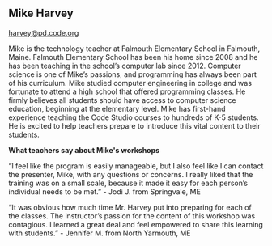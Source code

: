 ## Mike Harvey

[harvey@pd.code.org](mailto:harvey@pd.code.org)

Mike is the technology teacher at Falmouth Elementary School in Falmouth, Maine. Falmouth Elementary School has been his home since 2008 and he has been teaching in the school’s computer lab since 2012. Computer science is one of Mike’s passions, and programming has always been part of his curriculum. Mike studied computer engineering in college and was fortunate to attend a high school that offered programming classes. He firmly believes all students should have access to computer science education, beginning at the elementary level. Mike has first-hand experience teaching the Code Studio courses to hundreds of K-5 students. He is excited to help teachers prepare to introduce this vital content to their students.

**What teachers say about Mike's workshops**

“I feel like the program is easily manageable, but I also feel like I can contact the presenter, Mike, with any questions or concerns. I really liked that the training was on a small scale, because it made it easy for each person’s individual needs to be met.” - Jodi J. from Springvale, ME

“It was obvious how much time Mr. Harvey put into preparing for each of the classes. The instructor’s passion for the content of this workshop was contagious. I learned a great deal and feel empowered to share this learning with students.” - Jennifer M. from North Yarmouth, ME

